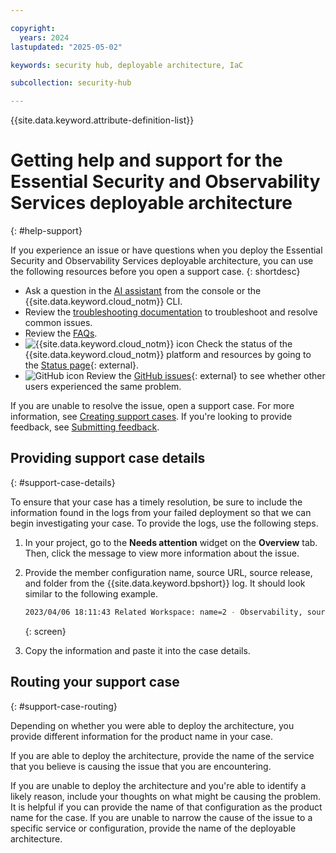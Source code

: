 ```yaml
---

copyright:
  years: 2024
lastupdated: "2025-05-02"

keywords: security hub, deployable architecture, IaC

subcollection: security-hub

---
```


{{site.data.keyword.attribute-definition-list}}

# Getting help and support for the Essential Security and Observability Services deployable architecture
{: #help-support}

If you experience an issue or have questions when you deploy the Essential Security and Observability Services deployable architecture, you can use the following resources before you open a support case.
{: shortdesc}

- Ask a question in the [AI assistant](/docs/overview?topic=overview-ask-ai-assistant) from the console or the {{site.data.keyword.cloud_notm}} CLI.
- Review the [troubleshooting documentation](/docs/security-hub?topic=security-hub-ts-secrets-mgr-trial) to troubleshoot and resolve common issues.
- Review the [FAQs](/docs/security-hub?topic=security-hub-faqs).
- ![{{site.data.keyword.cloud_notm}} icon](../icons/ibm-cloud-16.svg "IBM Cloud icon") Check the status of the {{site.data.keyword.cloud_notm}} platform and resources by going to the [Status page](https://cloud.ibm.com/status){: external}.
- ![GitHub icon](../icons/logo-github-16.svg "GitHub icon") Review the [GitHub issues](https://github.com/terraform-ibm-modules/stack-ibm-core-security-services/issues){: external} to see whether other users experienced the same problem.


If you are unable to resolve the issue, open a support case. For more information, see [Creating support cases](/docs/account?topic=account-open-case). If you're looking to provide feedback, see [Submitting feedback](/docs/overview?topic=overview-feedback).


## Providing support case details
{: #support-case-details}

To ensure that your case has a timely resolution, be sure to include the information found in the logs from your failed deployment so that we can begin investigating your case. To provide the logs, use the following steps.

1. In your project, go to the **Needs attention** widget on the **Overview** tab. Then, click the message to view more information about the issue.
1. Provide the member configuration name, source URL, source release, and folder from the {{site.data.keyword.bpshort}} log. It should look similar to the following example. 

   ```sh
   2023/04/06 18:11:43 Related Workspace: name=2 - Observability, sourcerelease=(1.0.0), sourceurl=, folder=folder=terraform-ibm-kms-all-inclusive-4.8.5/solutions/standard
   ```
   {: screen}

1. Copy the information and paste it into the case details.


## Routing your support case
{: #support-case-routing}

Depending on whether you were able to deploy the architecture, you provide different information for the product name in your case. 

If you are able to deploy the architecture, provide the name of the service that you believe is causing the issue that you are encountering. 

If you are unable to deploy the architecture and you're able to identify a likely reason, include your thoughts on what might be causing the problem. It is helpful if you can provide the name of that configuration as the product name for the case. If you are unable to narrow the cause of the issue to a specific service or configuration, provide the name of the deployable architecture.
